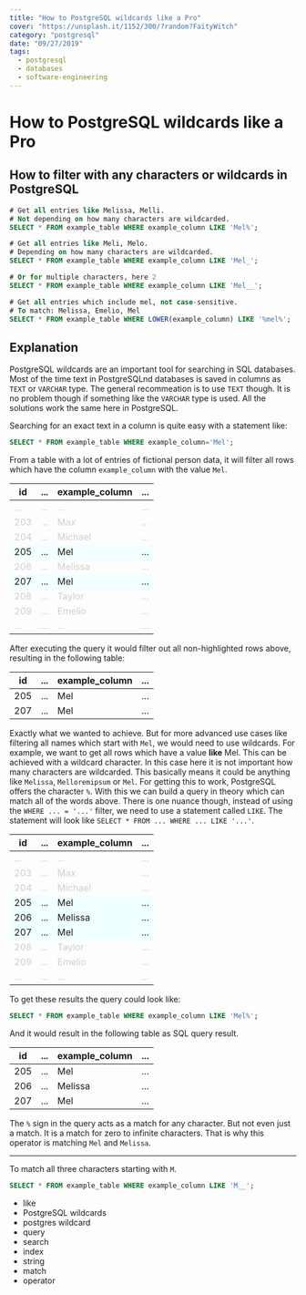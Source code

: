 ```yaml
---
title: "How to PostgreSQL wildcards like a Pro"
cover: "https://unsplash.it/1152/300/?random?FaityWitch"
category: "postgresql"
date: "09/27/2019"
tags:
  - postgresql
  - databases
  - software-engineering
---
```


# How to PostgreSQL wildcards like a Pro

## How to filter with any characters or wildcards in PostgreSQL

```sql
# Get all entries like Melissa, Melli.
# Not depending on how many characters are wildcarded.
SELECT * FROM example_table WHERE example_column LIKE 'Mel%';

# Get all entries like Meli, Melo.
# Depending on how many characters are wildcarded.
SELECT * FROM example_table WHERE example_column LIKE 'Mel_';

# Or for multiple characters, here 2
SELECT * FROM example_table WHERE example_column LIKE 'Mel__';

# Get all entries which include mel, not case-sensitive.
# To match: Melissa, Emelio, Mel
SELECT * FROM example_table WHERE LOWER(example_column) LIKE '%mel%';
```

## Explanation

PostgreSQL wildcards are an important tool for searching in SQL databases. Most of the time text in PostgreSQLnd databases is saved in columns as `TEXT` or `VARCHAR` type. The general recommeation is to use `TEXT` though. It is no problem though if something like the `VARCHAR` type is used. All the solutions work the same here in PostgreSQL.

Searching for an exact text in a column is quite easy with a statement like:

```sql
SELECT * FROM example_table WHERE example_column='Mel';
```

From a table with a lot of entries of fictional person data, it will filter all rows which have the column `example_column` with the value `Mel`.

<table>
  <thead>
    <tr>
      <th>id</th>
      <th>...</th>
      <th>example_column</th>
      <th>...</th>
    </tr>
  </thead>
  <tbody>
    <tr style="opacity: 0.2;">
      <td>...</td>
      <td>...</td>
      <td>...</td>
      <td>...</td>
    </tr>
    <tr style="opacity: 0.2;">
      <td>203</td>
      <td>...</td>
      <td>Max</td>
      <td>...</td>
    </tr>
    <tr style="opacity: 0.2;">
      <td>204</td>
      <td>...</td>
      <td>Michael</td>
      <td>...</td>
    </tr>
    <tr style="background-color: #f0ffff;">
      <td>205</td>
      <td>...</td>
      <td>Mel</td>
      <td>...</td>
    </tr>
    <tr style="opacity: 0.2;">
      <td>206</td>
      <td>...</td>
      <td>Melissa</td>
      <td>...</td>
    </tr>
    <tr style="background-color: #f0ffff;">
      <td>207</td>
      <td>...</td>
      <td>Mel</td>
      <td>...</td>
    </tr>
    <tr style="opacity: 0.2;">
      <td>208</td>
      <td>...</td>
      <td>Taylor</td>
      <td>...</td>
    </tr>
    <tr style="opacity: 0.2;">
      <td>209</td>
      <td>...</td>
      <td>Emelio</td>
      <td>...</td>
    </tr>
    <tr style="opacity: 0.2;">
      <td>...</td>
      <td>...</td>
      <td>...</td>
      <td>...</td>
    </tr>
  </tbody>
</table>

After executing the query it would filter out all non-highlighted rows above, resulting in the following table:

<table>
  <thead>
    <tr>
      <th>id</th>
      <th>...</th>
      <th>example_column</th>
      <th>...</th>
    </tr>
  </thead>
  <tbody>
    <tr>
      <td>205</td>
      <td>...</td>
      <td>Mel</td>
      <td>...</td>
    </tr>
    <tr>
      <td>207</td>
      <td>...</td>
      <td>Mel</td>
      <td>...</td>
    </tr>
  </tbody>
</table>

Exactly what we wanted to achieve. But for more advanced use cases like filtering all names which start with `Mel`, we would need to use wildcards. For example, we want to get all rows which have a value __like__ Mel. This can be achieved with a wildcard character. In this case here it is not important how many characters are wildcarded. This basically means it could be anything like `Melissa`, `Melloremipsum` or `Mel`. For getting this to work, PostgreSQL offers the character `%`. With this we can build a query in theory which can match all of the words above. There is one nuance though, instead of using the `WHERE ... = '...'` filter, we need to use a statement called `LIKE`. The statement will look like `SELECT * FROM ... WHERE ... LIKE '...'`.

<table>
  <thead>
    <tr>
      <th>id</th>
      <th>...</th>
      <th>example_column</th>
      <th>...</th>
    </tr>
  </thead>
  <tbody>
    <tr style="opacity: 0.2;">
      <td>...</td>
      <td>...</td>
      <td>...</td>
      <td>...</td>
    </tr>
    <tr style="opacity: 0.2;">
      <td>203</td>
      <td>...</td>
      <td>Max</td>
      <td>...</td>
    </tr>
    <tr style="opacity: 0.2;">
      <td>204</td>
      <td>...</td>
      <td>Michael</td>
      <td>...</td>
    </tr>
    <tr style="background-color: #f0ffff;">
      <td>205</td>
      <td>...</td>
      <td>Mel</td>
      <td>...</td>
    </tr>
    <tr style="background-color: #f0ffff;">
      <td>206</td>
      <td>...</td>
      <td>Melissa</td>
      <td>...</td>
    </tr>
    <tr style="background-color: #f0ffff;">
      <td>207</td>
      <td>...</td>
      <td>Mel</td>
      <td>...</td>
    </tr>
    <tr style="opacity: 0.2;">
      <td>208</td>
      <td>...</td>
      <td>Taylor</td>
      <td>...</td>
    </tr>
    <tr style="opacity: 0.2;">
      <td>209</td>
      <td>...</td>
      <td>Emelio</td>
      <td>...</td>
    </tr>
    <tr style="opacity: 0.2;">
      <td>...</td>
      <td>...</td>
      <td>...</td>
      <td>...</td>
    </tr>
  </tbody>
</table>

To get these results the query could look like:

```sql
SELECT * FROM example_table WHERE example_column LIKE 'Mel%';
```

And it would result in the following table as SQL query result.

<table>
  <thead>
    <tr>
      <th>id</th>
      <th>...</th>
      <th>example_column</th>
      <th>...</th>
    </tr>
  </thead>
  <tbody>
    <tr>
      <td>205</td>
      <td>...</td>
      <td>Mel</td>
      <td>...</td>
    </tr>
    <tr>
      <td>206</td>
      <td>...</td>
      <td>Melissa</td>
      <td>...</td>
    </tr>
    <tr>
      <td>207</td>
      <td>...</td>
      <td>Mel</td>
      <td>...</td>
    </tr>
  </tbody>
</table>

The `%` sign in the query acts as a match for any character. But not even just a match. It is a match for zero to infinite characters. That is why this operator is matching `Mel` and `Melissa`.

---

To match all three characters starting with `M`.

```sql
SELECT * FROM example_table WHERE example_column LIKE 'M__';
```

- like
- PostgreSQL wildcards
- postgres wildcard
- query
- search
- index
- string
- match
- operator
